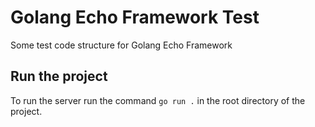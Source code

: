 # Golang Echo Framework Test
Some test code structure for Golang Echo Framework

## Run the project
To run the server run the command ```go run .``` in the root directory of the project.